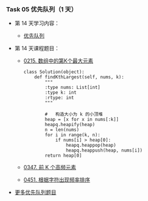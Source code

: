 ### Task 05 优先队列（1 天）

- 第 14 天学习内容：
  - [优先队列](https://github.com/itcharge/LeetCode-Py/blob/main/Contents/04.Queue/03.Priority-Queue/01.Priority-Queue.md)
  
- 第 14 天课程题目：
  - [0215. 数组中的第K个最大元素](https://leetcode-cn.com/problems/kth-largest-element-in-an-array/)
  
    ```
    class Solution(object):
        def findKthLargest(self, nums, k):
            """
            :type nums: List[int]
            :type k: int
            :rtype: int
            """
    
            #   构造大小为 k 的小顶堆
            heap = [x for x in nums[:k]]
            heapq.heapify(heap)
            n = len(nums)
            for i in range(k, n):
                if nums[i] > heap[0]:
                    heapq.heappop(heap)
                    heapq.heappush(heap, nums[i])
            return heap[0]
    
    ```
  
    
  
  - [0347. 前 K 个高频元素](https://leetcode-cn.com/problems/top-k-frequent-elements/)
  
  - [0451. 根据字符出现频率排序](https://leetcode-cn.com/problems/sort-characters-by-frequency/)
  
- [更多优先队列题目](https://github.com/itcharge/LeetCode-Py/blob/main/Contents/04.Queue/03.Priority-Queue/10.Priority-Queue-List.md)